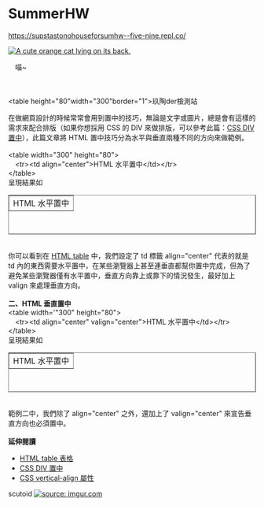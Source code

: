 # SummerHW
https://supstastonohouseforsumhw--five-nine.repl.co/


  <a href="#"><img src="https://bit.ly/fcc-relaxing-cat" alt="A cute orange cat lying on its back."></a>
<table>
　<tr>喵~</tr>
</table>

<br><table height="80"width="300"border="1"><tbody><tr><td align="center">玖陶der檢測站</td></tr></tbody></table><br>

<div id='content'>在做網頁設計的時候常常會用到置中的技巧，無論是文字或圖片，總是會有這樣的需求來配合排版（如果你想採用 CSS 的 DIV 來做排版，可以參考此篇：<a title="CSS DIV 置中" href="info.php?tid=147">CSS DIV 置中</a>），此篇文章將 HTML 置中技巧分為水平與垂直兩種不同的方向來做範例。<br><br><div id="CodeBox">&lt;table width="300" height="80"&gt;<br>　&lt;tr&gt;&lt;td align="center"&gt;HTML 水平置中&lt;/td&gt;&lt;/tr&gt;<br>&lt;/table&gt;<br></div>呈現結果如<br><table height="80" width="300" border="1"><tbody><tr><td align="center">HTML 水平置中</td></tr></tbody></table><br>你可以看到在 <a href="info.php?tid=116" title="HTML table">HTML table</a> 中，我們設定了 td 標籤 align="center" 代表的就是 td 內的東西需要水平置中，在某些瀏覽器上甚至連垂直都幫你置中完成，但為了避免某些瀏覽器僅有水平置中，垂直方向靠上或靠下的情況發生，最好加上 valign 來處理垂直方向。<br><br><b>二、HTML 垂直置中</b><div id="CodeBox">&lt;table width='"300" height="80"&gt;<br>　&lt;tr&gt;&lt;td align="center" valign="center"&gt;HTML 水平置中&lt;/td&gt;&lt;/tr&gt;<br>&lt;/table&gt;</div>呈現結果如<br><table height="80" width="300" border="1"><tbody><tr><td valign="center" align="center">HTML 水平置中</td></tr> </tbody></table><br>範例二中，我們除了 align="center" 之外，還加上了 valign="center" 來宣告垂直方向也必須置中。<br><br><b>延伸閱讀</b><ul><li><a href="info.php?tid=116">HTML table 表格</a></li><li><a href="info.php?tid=147">CSS DIV 置中</a></li><li><a href="info.php?tid=CSS_vertical-align_%E5%B1%AC%E6%80%A7" title="CSS vertical-align 屬性">CSS vertical-align 屬性</a></li></ul></div>

scutoid
<a href="https://imgur.com/QS7wfJB"><img src="https://i.imgur.com/QS7wfJB.jpg?1" title="source: imgur.com" /></a>
